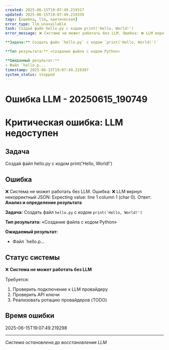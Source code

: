 ```yaml
---
created: 2025-06-15T19:07:49.219317
updated: 2025-06-15T19:07:49.219339
tags: [ошибка, llm, критическая]
error_type: llm_unavailable
task: Создай файл hello.py с кодом print('Hello, World!')
error_message: ❌ Система не может работать без LLM. Ошибка: ❌ LLM вернул некорректный JSON: Expecting value: line 1 column 1 (char 0). Ответ: **Анализ и определение результата**

**Задача:** Создать файл `hello.py` с кодом `print('Hello, World!')`

**Тип результата:** «Создание файла с кодом Python»

**Ожидаемый результат:**
- Файл `hello.p...
timestamp: 2025-06-15T19:07:49.219307
system_status: stopped
---
```


# Ошибка LLM - 20250615_190749

# Критическая ошибка: LLM недоступен

## Задача
Создай файл hello.py с кодом print('Hello, World!')

## Ошибка
❌ Система не может работать без LLM. Ошибка: ❌ LLM вернул некорректный JSON: Expecting value: line 1 column 1 (char 0). Ответ: **Анализ и определение результата**

**Задача:** Создать файл `hello.py` с кодом `print('Hello, World!')`

**Тип результата:** «Создание файла с кодом Python»

**Ожидаемый результат:**
- Файл `hello.p...

## Статус системы
❌ **Система не может работать без LLM**

Требуется:
1. Проверить подключение к LLM провайдеру
2. Проверить API ключи
3. Реализовать ротацию провайдеров (TODO)

## Время ошибки
2025-06-15T19:07:49.219298

---
*Система остановлена до восстановления LLM*
